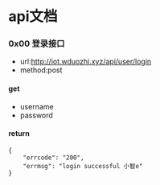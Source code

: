 
# api文档

### 0x00 登录接口

* url:http://iot.wduozhi.xyz/api/user/login
* method:post

#### get

* username
* password

#### return

```
{
    "errcode": "200",
    "errmsg": "login successful 小智e"
}
```


